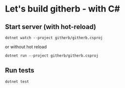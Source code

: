 # Let's build githerb - with C#

## Start server (with hot-reload)

```shell
dotnet watch --project githerb/githerb.csproj
```
or without hot reload

```shell
dotnet run --project githerb/githerb.csproj
```

## Run tests

```shell
dotnet test
```